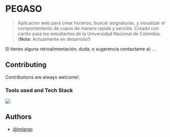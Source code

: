 # PEGASO

> Aplicacion web para crear horarios, buscar asignaturas, y visualizar el comportamiento de cupos de manera rapida y sencilla. Creado con cariño para los estudiantes de la Universidad Nacional de Colombia. (**Nota:** Actualmente en desarrollo!)

Si tienes alguna retroalimentación, duda, o sugerencia contactame al: ...

## Contributing

Contributions are always welcome!.

### Tools used and Tech Stack

<a href="https://skillicons.dev">
    <img src="https://skillicons.dev/icons?i=svelte,sass,js,bootstrap,html&theme=dark" />
</a>

## Authors

- [@imlargo](https://www.github.com/imlargo)












